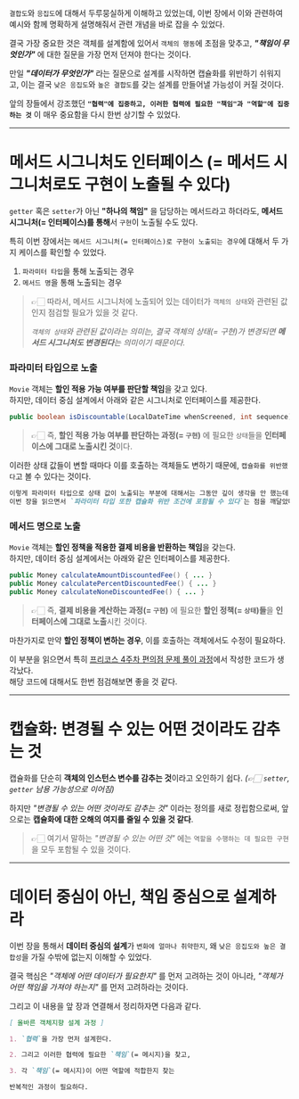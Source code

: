 `결합도`와 `응집도`에 대해서 두루뭉실하게 이해하고 있었는데, 이번 장에서 이와 관련하여 예시와 함께 명확하게 설명해줘서 관련 개념을 바로 잡을 수 있었다.

결국 가장 중요한 것은 객체를 설계함에 있어서 `객체의 행동`에 초점을 맞추고, **_"책임이 무엇인가"_** 에 대한 질문을 가장 먼저 던져야 한다는 것이다.

만일 **_"데이터가 무엇인가"_** 라는 질문으로 설계를 시작하면 캡슐화를 위반하기 쉬워지고, 이는 결국 `낮은 응집도`와 `높은 결합도`를 갖는 설계를 만들어낼 가능성이 커질 것이다.

앞의 장들에서 강조했던 **`"협력"에 집중하고, 이러한 협력에 필요한 "책임"과 "역할"에 집중하는 것`** 이 매우 중요함을 다시 한번 상기할 수 있었다.

---

# 메서드 시그니처도 인터페이스 (= 메서드 시그니처로도 구현이 노출될 수 있다)

`getter` 혹은 `setter`가 아닌 **"하나의 책임"** 을 담당하는 메서드라고 하더라도, **메서드 시그니처(= 인터페이스)를 통해**서 `구현`이 노출될 수도 있다.

특히 이번 장에서는 `메서드 시그니처(= 인터페이스)로 구현이 노출되는 경우`에 대해서 두 가지 케이스를 확인할 수 있었다.

1. `파라미터 타입`을 통해 노출되는 경우
2. `메서드 명`을 통해 노출되는 경우

> 👉🏻 따라서, 메서드 시그니처에 노출되어 있는 데이터가 `객체의 상태`와 관련된 값인지 점검할 필요가 있을 것 같다.
>
> _`객체의 상태`와 관련된 값이라는 의미는, 결국 객체의 상태(= 구현)가 변경되면 **메서드 시그니처도 변경된다**는 의미이기 때문이다._

### 파라미터 타입으로 노출

`Movie` 객체는 **할인 적용 가능 여부를 판단할 책임**을 갖고 있다.  
하지만, 데이터 중심 설계에서 아래와 같은 시그니처로 인터페이스를 제공한다.

```java
public boolean isDiscountable(LocalDateTime whenScreened, int sequence)
```

> 👉🏻 즉, **할인 적용 가능 여부를 판단하는 과정(= `구현`)** 에 필요한 `상태`들을 **인터페이스에 그대로 노출시킨 것**이다.

이러한 상태 값들이 변할 때마다 이를 호출하는 객체들도 변하기 때문에, `캡슐화를 위반했다`고 볼 수 있다는 것이다.

```md
이렇게 파라미터 타입으로 상태 값이 노출되는 부분에 대해서는 그동안 깊이 생각을 안 했는데,
이번 장을 읽으면서 `파라미터 타입 또한 캡슐화 위반 조건에 포함될 수 있다`는 점을 깨달았다.
```

### 메서드 명으로 노출

`Movie` 객체는 **할인 정책을 적용한 결제 비용을 반환하는 책임**을 갖는다.  
하지만, 데이터 중심 설계에서는 아래와 같은 인터페이스를 제공한다.

```java
public Money calculateAmountDiscountedFee() { ... }
public Money calculatePercentDiscountedFee() { ... }
public Money calculateNoneDiscountedFee() { ... }
```

> 👉🏻 즉, **결제 비용을 계산하는 과정(= `구현`)** 에 필요한 **할인 정책(= `상태`)들**을 **인터페이스에 그대로 노출**시킨 것이다.

마찬가지로 만약 **할인 정책이 변하는 경우**, 이를 호출하는 객체에서도 수정이 필요하다.

이 부분을 읽으면서 특히 [프리코스 4주차 편의점 문제 풀이 과정](https://github.com/minSsan/java-convenience-store-7-minSsan/blob/main/src/main/java/store/controller/StoreController.java#L145-L161)에서 작성한 코드가 생각났다.  
해당 코드에 대해서도 한번 점검해보면 좋을 것 같다.

---

# 캡슐화: 변경될 수 있는 어떤 것이라도 감추는 것

캡슐화를 단순히 **객체의 인스턴스 변수를 감추는 것**이라고 오인하기 쉽다. _(👉🏻 `setter`, `getter` 남용 가능성으로 이어짐)_

하지만 _"변경될 수 있는 어떤 것이라도 감추는 것"_ 이라는 정의를 새로 정립함으로써, 앞으로는 **캡슐화에 대한 오해의 여지를 줄일 수 있을 것 같다**.

> 👉🏻 여기서 말하는 _"변경될 수 있는 어떤 것"_ 에는 `역할을 수행하는 데 필요한 구현`을 모두 포함될 수 있을 것이다.

---

# 데이터 중심이 아닌, 책임 중심으로 설계하라

이번 장을 통해서 **데이터 중심의 설계**가 `변화에 얼마나 취약한지`, 왜 `낮은 응집도와 높은 결합성`을 가질 수밖에 없는지 이해할 수 있었다.

결국 핵심은 _"객체에 어떤 데이터가 필요한지"_ 를 먼저 고려하는 것이 아니라, _"객체가 어떤 책임을 가져야 하는지"_ 를 먼저 고려하라는 것이다.

그리고 이 내용을 앞 장과 연결해서 정리하자면 다음과 같다.

```md
[ 올바른 객체지향 설계 과정 ]

1. `협력`을 가장 먼저 설계한다.

2. 그리고 이러한 협력에 필요한 `책임`(= 메시지)을 찾고,

3. 각 `책임`(= 메시지)이 어떤 역할에 적합한지 찾는

반복적인 과정이 필요하다.
```
